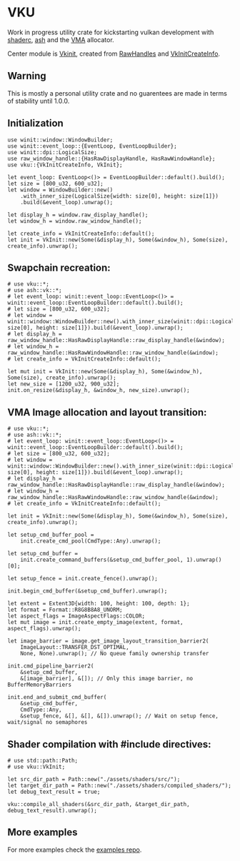 # VKU
Work in progress utility crate for kickstarting vulkan development with [shaderc](https://docs.rs/shaderc/0.8.0/shaderc/index.html), [ash](https://docs.rs/ash/0.37.1+1.3.235/ash/index.html) and the [VMA](https://docs.rs/vma/0.3.0/vma/) allocator.

Center module is [Vkinit](crate::init::VkInit), created from [RawHandles](https://docs.rs/raw-window-handle/0.5.0/raw_window_handle/index.html) and [VkInitCreateInfo](crate::create_info::VkInitCreateInfo).

## Warning
This is mostly a personal utility crate and no guarentees are made in terms of stability until 1.0.0.

## Initialization
```rust,no_run
use winit::window::WindowBuilder;
use winit::event_loop::{EventLoop, EventLoopBuilder};
use winit::dpi::LogicalSize;
use raw_window_handle::{HasRawDisplayHandle, HasRawWindowHandle};
use vku::{VkInitCreateInfo, VkInit};

let event_loop: EventLoop<()> = EventLoopBuilder::default().build();
let size = [800_u32, 600_u32];
let window = WindowBuilder::new()
    .with_inner_size(LogicalSize{width: size[0], height: size[1]})
    .build(&event_loop).unwrap();

let display_h = window.raw_display_handle();
let window_h = window.raw_window_handle();

let create_info = VkInitCreateInfo::default();
let init = VkInit::new(Some(&display_h), Some(&window_h), Some(size), create_info).unwrap();
```
## Swapchain recreation:
```rust,no_run
# use vku::*;
# use ash::vk::*;
# let event_loop: winit::event_loop::EventLoop<()> = winit::event_loop::EventLoopBuilder::default().build();
# let size = [800_u32, 600_u32];
# let window = winit::window::WindowBuilder::new().with_inner_size(winit::dpi::LogicalSize{width: size[0], height: size[1]}).build(&event_loop).unwrap();
# let display_h = raw_window_handle::HasRawDisplayHandle::raw_display_handle(&window);
# let window_h = raw_window_handle::HasRawWindowHandle::raw_window_handle(&window);
# let create_info = VkInitCreateInfo::default();

let mut init = VkInit::new(Some(&display_h), Some(&window_h), Some(size), create_info).unwrap();
let new_size = [1200_u32, 900_u32];
init.on_resize(&display_h, &window_h, new_size).unwrap();
```
 ## VMA Image allocation and layout transition:
```rust,no_run
# use vku::*;
# use ash::vk::*;
# let event_loop: winit::event_loop::EventLoop<()> = winit::event_loop::EventLoopBuilder::default().build();
# let size = [800_u32, 600_u32];
# let window = winit::window::WindowBuilder::new().with_inner_size(winit::dpi::LogicalSize{width: size[0], height: size[1]}).build(&event_loop).unwrap();
# let display_h = raw_window_handle::HasRawDisplayHandle::raw_display_handle(&window);
# let window_h = raw_window_handle::HasRawWindowHandle::raw_window_handle(&window);
# let create_info = VkInitCreateInfo::default();

let init = VkInit::new(Some(&display_h), Some(&window_h), Some(size), create_info).unwrap();

let setup_cmd_buffer_pool =
    init.create_cmd_pool(CmdType::Any).unwrap();

let setup_cmd_buffer =
    init.create_command_buffers(&setup_cmd_buffer_pool, 1).unwrap()[0];
    
let setup_fence = init.create_fence().unwrap();

init.begin_cmd_buffer(&setup_cmd_buffer).unwrap();

let extent = Extent3D{width: 100, height: 100, depth: 1};
let format = Format::R8G8B8A8_UNORM;
let aspect_flags = ImageAspectFlags::COLOR;
let mut image = init.create_empty_image(extent, format, aspect_flags).unwrap();

let image_barrier = image.get_image_layout_transition_barrier2(
    ImageLayout::TRANSFER_DST_OPTIMAL,
    None, None).unwrap(); // No queue family ownership transfer

init.cmd_pipeline_barrier2(
    &setup_cmd_buffer,
    &[image_barrier], &[]); // Only this image barrier, no BufferMemoryBarriers

init.end_and_submit_cmd_buffer(
    &setup_cmd_buffer,
    CmdType::Any,
    &setup_fence, &[], &[], &[]).unwrap(); // Wait on setup fence, wait/signal no semaphores
```
## Shader compilation with #include directives:
```rust,no_run
# use std::path::Path;
# use vku::VkInit;

let src_dir_path = Path::new("./assets/shaders/src/");
let target_dir_path = Path::new("./assets/shaders/compiled_shaders/");
let debug_text_result = true;

vku::compile_all_shaders(&src_dir_path, &target_dir_path, debug_text_result).unwrap();
```

## More examples
For more examples check the [examples repo](https://github.com/ArrowMaxGithub/vku-examples).